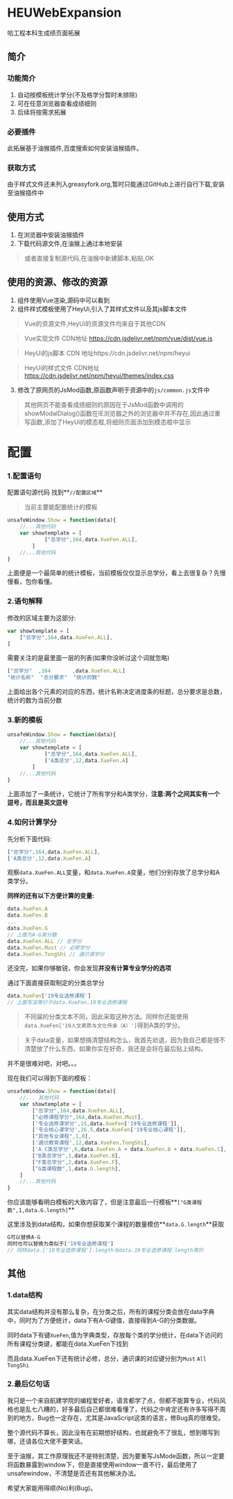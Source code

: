 # HEUWebExpansion

哈工程本科生成绩页面拓展

## 简介

### 功能简介

1. 自动按模板统计学分(不及格学分暂时未排除)
2. 可在任意浏览器查看成绩细则
3. 后续将按需求拓展

### 必要插件

此拓展基于油猴插件,百度搜索如何安装油猴插件。

### 获取方式

由于样式文件还未列入greasyfork.org,暂时只能通过GitHub上进行自行下载,安装至油猴插件中

## 使用方式

1. 在浏览器中安装油猴插件
2. 下载代码源文件,在油猴上通过本地安装

> 或者直接复制源代码,在油猴中新建脚本,粘贴,OK

## 使用的资源、修改的资源

1. 组件使用Vue渲染,源码中可以看到
2. 组件样式模板使用了HeyUi,引入了其样式文件以及其js脚本文件

> Vue的资源文件,HeyUi的资源文件均来自于其他CDN

> Vue实现文件     CDN地址 https://cdn.jsdelivr.net/npm/vue/dist/vue.js

> HeyUi的js脚本   CDN 地址https://cdn.jsdelivr.net/npm/heyui

> HeyUi的样式文件 CDN地址 https://cdn.jsdelivr.net/npm/heyui/themes/index.css

3. 修改了原网页的JsMod函数,原函数声明于资源中的`js/common.js`文件中

> 其他网页不能查看成绩细则的原因在于JsMod函数中调用的showModalDialog()函数在IE浏览器之外的浏览器中并不存在,因此通过重写函数,添加了HeyUi的模态框,将细则页面添加到模态框中显示

# 配置

### 1.配置语句

配置语句源代码   找到**`//配置区域`**

> 当前主要能配置统计的模板

```javascript
unsafeWindow.Show = function(data){
	//...其他代码
    var showtemplate = [
            ["总学分",164,data.XueFen.ALL],
        ]
    //...其他代码
}
```

上面便是一个最简单的统计模板，当前模板仅仅显示总学分，看上去很复杂？先慢慢看，包你看懂。

### 2.语句解释

修改的区域主要为这部分:

```javascript
var showtemplate = [
    ["总学分",164,data.XueFen.ALL],
]
```

需要关注的是最里面一层的列表(如果你没听过这个词就忽略)

```javascript
["总学分"  ,164       ,data.XueFen.ALL]
"统计名称"  "总分要求"  "统计的数"
```

上面给出各个元素的对应的东西，统计名称决定进度条的标题，总分要求是总数，统计的数为当前分数

### 3.新的模板

```javascript
unsafeWindow.Show = function(data){
	//...其他代码
    var showtemplate = [
            ["总学分",164,data.XueFen.ALL],
            ['A类总分',12,data.XueFen.A]
        ]
    //...其他代码
}
```

上面添加了一条统计，它统计了所有学分和A类学分，**注意:两个之间其实有一个逗号，而且是英文逗号**

### 4.如何计算学分

先分析下面代码:

```javascript
["总学分",164,data.XueFen.ALL],
['A类总分',12,data.XueFen.A]
```

观察`data.XueFen.ALL`变量，和`data.XueFen.A`变量，他们分别存放了总学分和A类学分。

**同样的还有以下方便计算的变量:**

```javascript
data.XueFen.A
data.XueFen.B
...
data.XueFen.G
// 上面为A-G类分数
data.XueFen.ALL // 总学分
data.XueFen.Must // 必修学分
data.XueFen.TongShi // 通识课学分
```

还没完，如果你够敏锐，你会发现**并没有计算专业学分的选项**

通过下面直接获取制定的分类总学分

```javascript
data.XueFen['19专业选修课程']
// 上面写法等价于data.XueFen.19专业选修课程
```

> 不同届的分类文本不同，因此采取这种方法。同样你还能使用`data.XueFen['19人文素质与文化传承（A）']`得到A类的学分。

> 关于data变量，如果想搞清楚结构怎么，我首先劝退，因为我自己都是很不清楚放了什么东西，如果你实在好奇，我还是会将在最后贴上结构。

并不是很难对吧，对吧。。。

现在我们可以得到下面的模板：

```javascript
unsafeWindow.Show = function(data){
	//... 其他代码
    var showtemplate = [
        ["总学分",164,data.XueFen.ALL],
        ["必修课程学分",164,data.XueFen.Must],
        ['专业选修课学分',15,data.XueFen['19专业选修课程']],
        ['专业核心课学分',26.5,data.XueFen['19专业核心课程']],
        ["其他专业课程",1,0],
        ['通识教育课程',12,data.XueFen.TongShi],
        ['A_C类总学分',6,data.XueFen.A + data.XueFen.B + data.XueFen.C],
        ["B类总学分",1,data.XueFen.B],
        ["F类总学分",2,data.XueFen.F],
        ["G类课程数",1,data.G.length],
	]
    //...其他代码
}
```

你应该能够看明白模板的大致内容了，但是注意最后一行模板**`["G类课程数",1,data.G.length]`**

这里涉及到data结构，如果你想获取某个课程的数量模仿**`data.G.length`**获取

```javascript
G可以替换A-G
同时也可以替换为类似于['19专业选修课程']
// 同样data.['19专业选修课程'].length与data.19专业选修课程.length等价
```

## 其他

### 1.data结构

其实data结构并没有那么复杂，在分类之后，所有的课程分类会放在data字典中，同时为了方便统计，data下有A-G键值，直接得到A-G的分类数据。

同时data下有键`XueFen`,值为字典类型，存放每个类的学分统计，在data下访问的所有课程分类键，都能在data.XueFen下找到

而且data.XueFen下还有统计必修，总分，通识课的对应键分别为`Must` `All` `TongShi`

### 2.最后亿句话

我只是一个来自航建学院的编程爱好者，语言都学了点，但都不能算专业，代码风格也是乱七八糟的，好多最后自己都很难看懂了，代码之中肯定还有许多写得不周到的地方，Bug也一定存在，尤其是JavaScript这类的语言，修Bug真的很难受。

整个源代码不算长，因此没有在前期想好结构，也就避免不了很乱，想到哪写到哪，还请各位大佬不要笑话。

至于油猴，其工作原理我还不是特别清楚，因为要重写JsMode函数，所以一定要将函数暴露到window下，但是直接使用window一直不行，最后使用了unsafewindow，不清楚是否还有其他解决办法。

希望大家能用得顺(No)利(Bug)。
